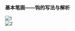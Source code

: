 ﻿---
layout: post
tags: [语文临池]
author: lqq
---

### 基本笔画——钩的写法与解析


![1](https://xintd.github.io/lqq/imgage/lqq/img_19.png)  
![2](https://xintd.github.io/lqq/imgage/lqq/img_20.png)  
